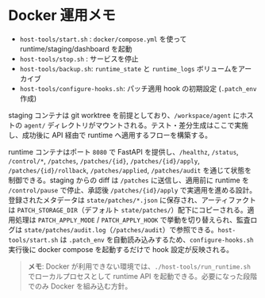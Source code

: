 # Docker 運用メモ

- `host-tools/start.sh` : `docker/compose.yml` を使って runtime/staging/dashboard を起動
- `host-tools/stop.sh`  : サービスを停止
- `host-tools/backup.sh`: `runtime_state` と `runtime_logs` ボリュームをアーカイブ
- `host-tools/configure-hooks.sh`: パッチ適用 hook の初期設定 (`.patch_env` 作成)

staging コンテナは git worktree を前提としており、`/workspace/agent` にホストの `agent/` ディレクトリがマウントされる。テスト・差分生成はここで実施し、成功後に API 経由で runtime へ適用するフローを構築する。

runtime コンテナはポート `8080` で FastAPI を提供し、`/healthz`, `/status`, `/control/*`, `/patches`, `/patches/{id}`, `/patches/{id}/apply`, `/patches/{id}/rollback`, `/patches/applied`, `/patches/audit` を通じて状態を制御できる。staging からの diff は `/patches` に送信し、適用前に runtime を `/control/pause` で停止、承認後 `/patches/{id}/apply` で実適用を進める設計。登録されたメタデータは `state/patches/*.json` に保存され、アーティファクトは `PATCH_STORAGE_DIR`（デフォルト `state/patches/`）配下にコピーされる。適用処理は `PATCH_APPLY_MODE` / `PATCH_APPLY_HOOK` で挙動を切り替えられ、監査ログは `state/patches/audit.log`（`/patches/audit`）で参照できる。`host-tools/start.sh` は `.patch_env` を自動読み込みするため、`configure-hooks.sh` 実行後に docker compose を起動するだけで hook 設定が反映される。

> **メモ**: Docker が利用できない環境では、`./host-tools/run_runtime.sh` でローカルプロセスとして runtime API を起動できる。必要になった段階でのみ Docker を組み込む方針。
